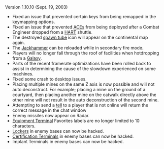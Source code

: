 Version 1.10.10 (Sept. 19, 2003)

- Fixed an issue that prevented certain keys from being remapped in the
  keymapping options.
- Fixed an issue that prevented
  [ACEs](../weapons/Adaptive_Construction_Engine.md) from being deployed after a
  Combat Engineer dropped from a [HART](HART.md) shuttle.
- The destroyed [spawn tube](spawn_tube.md) icon will appear on the continental
  map again.
- The [Jackhammer](Jackhammer.md) can be reloaded while in secondary fire mode.
- Players will no longer fall through the roof of facilities when hotdropping
  from a [Galaxy](Galaxy.md).
- Parts of the recent framerate optimizations have been rolled back to assist in
  determining the cause of the slowdown experienced on some machines.
- Fixed some crash to desktop issues.
- Placing multiple mines on the same Z axis is now possible and will not auto
  deconstruct. For example; placing a mine on the ground of a courtyard, then
  placing another mine on the catwalk directly above the other mine will not
  result in the auto deconstruction of the second mine.
- Attempting to send a [tell](../commands/Tell.md) to a player that is not
  online will return the correct message in the chat window
- Enemy missiles now appear on Radar.
- [Equipment Terminal](Equipment_Terminal.md) Favorites labels are no longer
  limited to 10 characters.
- [Lockers](Lockers.md) in enemy bases can now be hacked.
- [Certification Terminals](Certification_Terminals.md) in enemy bases can now
  be hacked.
- Implant Terminals in enemy bases can now be hacked.

<!--[category:Patches](category:Patches.md)-->
